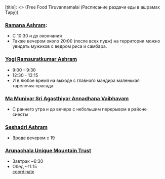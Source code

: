 [category]: <> (Travel, India)
[date]: <> (2020/02/19)
[title]: <> (Free Food Tiruvannamalai (Расписание раздачи еды в ашрамах Тиру))

### <u>Ramana Ashram</u>:
* С 10:30 и до окончания
* Также вечером около 20:00 (после всех пудж) на территории можно увидеть мужиков с ведром риса и самбара.

### <u>Yogi Ramsuratkumar Ashram</u>
* 9:00 - 9:30
* 12:30 - 13:15
* И в любое время на выходе с главного мандира маленькая тарелочка прасада

### <u>Ma Munivar Sri Agasthiyar Annadhana Vaibhavam</u>
* С раннего утра и до вечера с небольшим перерывом в районе сиесты

### <u>Seshadri Ashram</u>
* Вроде вечером с 19

### <u>Arunachala Unique Mountain Trust</u>
* Завтрак ~6:30
* Обед ~11:15<br>
[coordinate](https://maps.app.goo.gl/96Zu9oyZZYne1fqP8)

